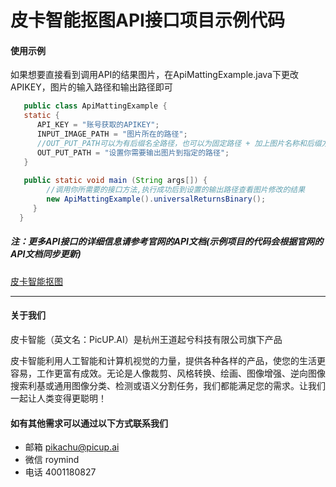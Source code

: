 # 皮卡智能抠图API接口项目示例代码

#### 使用示例
如果想要直接看到调用API的结果图片，在ApiMattingExample.java下更改APIKEY，图片的输入路径和输出路径即可
```java
   public class ApiMattingExample {
   static {
      API_KEY = "账号获取的APIKEY";
      INPUT_IMAGE_PATH = "图片所在的路径";
      //OUT_PUT_PATH可以为有后缀名全路径，也可以为固定路径 + 加上图片名称和后缀方便测试每一个方法
      OUT_PUT_PATH = "设置你需要输出图片到指定的路径";
   }
   
   public static void main (String args[]) {
        //调用你所需要的接口方法,执行成功后到设置的输出路径查看图片修改的结果
        new ApiMattingExample().universalReturnsBinary();
     }
  }
```


##### 注：更多API接口的详细信息请参考官网的API文档(示例项目的代码会根据官网的API文档同步更新)
[皮卡智能抠图](http://www.picup.shop/apidoc-image-matting.html)

---
#### 关于我们
皮卡智能（英文名：PicUP.AI）是杭州王道起兮科技有限公司旗下产品

皮卡智能利用人工智能和计算机视觉的力量，提供各种各样的产品，使您的生活更容易，工作更富有成效。无论是人像裁剪、风格转换、绘画、图像增强、逆向图像搜索利基或通用图像分类、检测或语义分割任务，我们都能满足您的需求。让我们一起让人类变得更聪明！

#### 如有其他需求可以通过以下方式联系我们
- 邮箱
pikachu@picup.ai
- 微信
roymind
- 电话
4001180827
